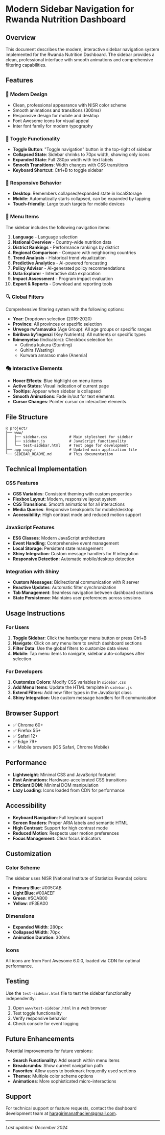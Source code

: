 # Modern Sidebar Navigation for Rwanda Nutrition Dashboard

## Overview

This document describes the modern, interactive sidebar navigation system implemented for the Rwanda Nutrition Dashboard. The sidebar provides a clean, professional interface with smooth animations and comprehensive filtering capabilities.

## Features

### 🎨 **Modern Design**
- Clean, professional appearance with NISR color scheme
- Smooth animations and transitions (300ms)
- Responsive design for mobile and desktop
- Font Awesome icons for visual appeal
- Inter font family for modern typography

### 🔄 **Toggle Functionality**
- **Toggle Button**: "Toggle navigation" button in the top-right of sidebar
- **Collapsed State**: Sidebar shrinks to 70px width, showing only icons
- **Expanded State**: Full 280px width with text labels
- **Smooth Transitions**: Width changes with CSS transitions
- **Keyboard Shortcut**: Ctrl+B to toggle sidebar

### 📱 **Responsive Behavior**
- **Desktop**: Remembers collapsed/expanded state in localStorage
- **Mobile**: Automatically starts collapsed, can be expanded by tapping
- **Touch-friendly**: Large touch targets for mobile devices

### 🎯 **Menu Items**
The sidebar includes the following navigation items:

1. **Language** - Language selection
2. **National Overview** - Country-wide nutrition data
3. **District Rankings** - Performance rankings by district
4. **Regional Comparison** - Compare with neighboring countries
5. **Trend Analysis** - Historical trend visualization
6. **Predictive Analytics** - AI-powered forecasting
7. **Policy Advisor** - AI-generated policy recommendations
8. **Data Explorer** - Interactive data exploration
9. **Impact Assessment** - Program impact evaluation
10. **Export & Reports** - Download and reporting tools

### 🔍 **Global Filters**
Comprehensive filtering system with the following options:

- **Year**: Dropdown selection (2016-2020)
- **Province**: All provinces or specific selection
- **Urwego rw'amavuko** (Age Group): All age groups or specific ranges
- **Ibiribwa by'ingenzi** (Key Nutrients): All nutrients or specific types
- **Ibimenyetso** (Indicators): Checkbox selection for:
  - Gutinda kukura (Stunting)
  - Guhira (Wasting)
  - Kurwara amaraso make (Anemia)

### 🎭 **Interactive Elements**
- **Hover Effects**: Blue highlight on menu items
- **Active States**: Visual indication of current page
- **Tooltips**: Appear when sidebar is collapsed
- **Smooth Animations**: Fade in/out for text elements
- **Cursor Changes**: Pointer cursor on interactive elements

## File Structure

```
R project/
├── www/
│   ├── sidebar.css          # Main stylesheet for sidebar
│   ├── sidebar.js           # JavaScript functionality
│   └── test-sidebar.html    # Test page for development
├── app copy.r               # Updated main application file
└── SIDEBAR_README.md        # This documentation
```

## Technical Implementation

### CSS Features
- **CSS Variables**: Consistent theming with custom properties
- **Flexbox Layout**: Modern, responsive layout system
- **CSS Transitions**: Smooth animations for all interactions
- **Media Queries**: Responsive breakpoints for mobile/desktop
- **Accessibility**: High contrast mode and reduced motion support

### JavaScript Features
- **ES6 Classes**: Modern JavaScript architecture
- **Event Handling**: Comprehensive event management
- **Local Storage**: Persistent state management
- **Shiny Integration**: Custom message handlers for R integration
- **Responsive Detection**: Automatic mobile/desktop detection

### Integration with Shiny
- **Custom Messages**: Bidirectional communication with R server
- **Reactive Updates**: Automatic filter synchronization
- **Tab Management**: Seamless navigation between dashboard sections
- **State Persistence**: Maintains user preferences across sessions

## Usage Instructions

### For Users
1. **Toggle Sidebar**: Click the hamburger menu button or press Ctrl+B
2. **Navigate**: Click on any menu item to switch dashboard sections
3. **Filter Data**: Use the global filters to customize data views
4. **Mobile**: Tap menu items to navigate, sidebar auto-collapses after selection

### For Developers
1. **Customize Colors**: Modify CSS variables in `sidebar.css`
2. **Add Menu Items**: Update the HTML template in `sidebar.js`
3. **Extend Filters**: Add new filter types in the JavaScript class
4. **Shiny Integration**: Use custom message handlers for R communication

## Browser Support

- ✅ Chrome 60+
- ✅ Firefox 55+
- ✅ Safari 12+
- ✅ Edge 79+
- ✅ Mobile browsers (iOS Safari, Chrome Mobile)

## Performance

- **Lightweight**: Minimal CSS and JavaScript footprint
- **Fast Animations**: Hardware-accelerated CSS transitions
- **Efficient DOM**: Minimal DOM manipulation
- **Lazy Loading**: Icons loaded from CDN for performance

## Accessibility

- **Keyboard Navigation**: Full keyboard support
- **Screen Readers**: Proper ARIA labels and semantic HTML
- **High Contrast**: Support for high contrast mode
- **Reduced Motion**: Respects user motion preferences
- **Focus Management**: Clear focus indicators

## Customization

### Color Scheme
The sidebar uses NISR (National Institute of Statistics Rwanda) colors:
- **Primary Blue**: #005CAB
- **Light Blue**: #00AEEF
- **Green**: #5CAB00
- **Yellow**: #F3EA00

### Dimensions
- **Expanded Width**: 280px
- **Collapsed Width**: 70px
- **Animation Duration**: 300ms

### Icons
All icons are from Font Awesome 6.0.0, loaded via CDN for optimal performance.

## Testing

Use the `test-sidebar.html` file to test the sidebar functionality independently:
1. Open `www/test-sidebar.html` in a web browser
2. Test toggle functionality
3. Verify responsive behavior
4. Check console for event logging

## Future Enhancements

Potential improvements for future versions:
- **Search Functionality**: Add search within menu items
- **Breadcrumbs**: Show current navigation path
- **Favorites**: Allow users to bookmark frequently used sections
- **Themes**: Multiple color scheme options
- **Animations**: More sophisticated micro-interactions

## Support

For technical support or feature requests, contact the dashboard development team at haragirimanathacien@gmail.com.

---

*Last updated: December 2024*
